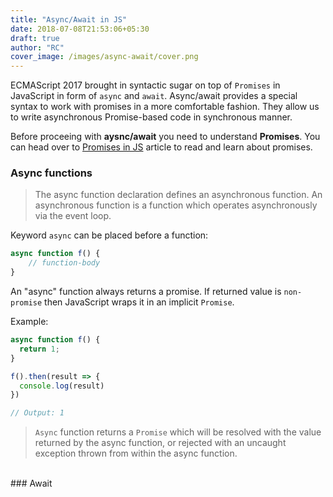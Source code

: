 ```yaml
---
title: "Async/Await in JS"
date: 2018-07-08T21:53:06+05:30
draft: true
author: "RC"
cover_image: /images/async-await/cover.png
---
```

ECMAScript 2017 brought in syntactic sugar on top of `Promises` in JavaScript in form of `async` and `await`. Async/await provides a special syntax to work with promises in a more comfortable fashion. They  allow us to write asynchronous Promise-based code in synchronous manner.

<!--more-->

Before proceeing with __aysnc/await__ you need to understand __Promises__. You can head over to [Promises in JS](https://zapcircle.net/posts/promise-js/) article to read and learn about promises.

### Async functions
> The async function declaration defines an asynchronous function. An asynchronous function is a function which operates asynchronously via the event loop.

Keyword `async` can be placed before a function:
``` javascript
async function f() {
    // function-body
}
```
An "async" function always returns a promise. If returned value is `non-promise` then JavaScript wraps it in an implicit `Promise`.

Example:
``` javascript
async function f() {
  return 1;
}

f().then(result => {
  console.log(result)
})

// Output: 1
```
> `Async` function returns a `Promise` which will be resolved with the value returned by the async function, or rejected with an uncaught exception thrown from within the async function.

<br>
### Await
